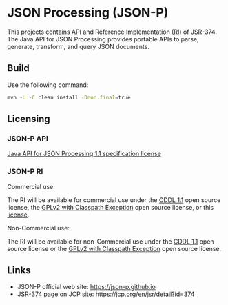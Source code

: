 # JSON Processing (JSON-P)

This projects contains API and Reference Implementation (RI) of JSR-374. 
The Java API for JSON Processing provides portable APIs to parse, generate, transform, and query JSON documents.

## Build
Use the following command:
```bash 
mvn -U -C clean install -Dnon.final=true
```

## Licensing

### JSON-P API
[Java API for JSON Processing 1.1 specification license](https://jcp.org/aboutJava/communityprocess/licenses/jsr374/JSR_374-Spec-Java_API_for_JSON_Proc-1.1-11.25.14.pdf)

### JSON-P RI

Commercial use:

The RI will be available for commercial use under the [CDDL 1.1](https://oss.oracle.com/licenses/CDDL+GPL-1.1) open source license, the [GPLv2 with Classpath Exception](https://oss.oracle.com/licenses/CDDL+GPL-1.1) open source license, or this [license](https://jcp.org/aboutJava/communityprocess/licenses/jsr374/OCSL-JSR_374-Java_API_for_JSON_Processing-1.1-AttachD-11.25.14.pdf).

Non-Commercial use:

The RI will be available for non-Commercial use under the [CDDL 1.1](https://oss.oracle.com/licenses/CDDL+GPL-1.1) open source license or the [GPLv2 with Classpath Exception](https://oss.oracle.com/licenses/CDDL+GPL-1.1) open source license.


## Links
- JSON-P official web site: https://json-p.github.io
- JSR-374 page on JCP site: https://jcp.org/en/jsr/detail?id=374